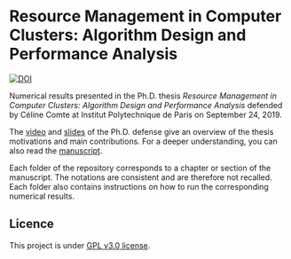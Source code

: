 # Resource Management in Computer Clusters: Algorithm Design and Performance Analysis

[![DOI](https://zenodo.org/badge/201924451.svg)](https://zenodo.org/badge/latestdoi/201924451)

Numerical results presented in the Ph.D. thesis <em>Resource Management in Computer Clusters: Algorithm Design and Performance Analysis</em> defended by Céline Comte at Institut Polytechnique de Paris on September 24, 2019.

The [video](https://youtu.be/1cBrZ5TF54Q) and [slides](https://www.win.tue.nl/~ccomte/talks/19-phd.pdf) of the Ph.D. defense give an overview of the thesis motivations and main contributions. For a deeper understanding, you can also read the [manuscript](https://pastel.archives-ouvertes.fr/tel-02413496).

Each folder of the repository corresponds to a chapter or section of the manuscript. The notations are consistent and are therefore not recalled. Each folder also contains instructions on how to run the corresponding numerical results.

## Licence

This project is under [GPL v3.0 license](LICENSE).
